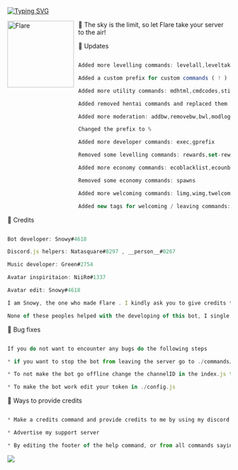 [![Typing SVG](https://readme-typing-svg.herokuapp.com?color=F74B3C&lines=Introducing+Flare;The+best+discord+bot;Made+by+Safira)](https://git.io/typing-svg)

<img width="150" height="150" align="left" style="float: left; margin: 0 10px 0 0;" alt="Flare" src="https://cdn.discordapp.com/attachments/933455205230592010/965296609426559086/unknown.png"> 

🚀 The sky is the limit, so let Flare take your server to the air!

🚀 Updates

```js

Added more levelling commands: levelall,leveltakeall,levelrole,takelevelrole,xpall,xptakeall,xprole,takexprole

Added a custom prefix for custom commands ( ! )

Added more utility commands: mdhtml,cmdcodes,stickyadd,stickydelete,stickies,remind-me,remind-channel,nameme,password,urban,http,bug,math,source

Added removed hentai commands and replaced them with actual nsfw

Added more moderation: addbw,removebw,bwl,modlog

Changed the prefix to %

Added more developer commands: exec,gprefix

Removed some levelling commands: rewards,set-reward

Added more economy commands: ecoblacklist,ecounblacklist,economy

Removed some economy commands: spawns

Added more welcoming commands: limg,wimg,twelcome,tgoodbye,wcodes

Added new tags for welcoming / leaving commands: <owner>,<owner.tag>,<owner.id>,<owner.mention>,<author.id>,<user.age>,<owner.age>,<server.age>,<join.time,<leave.time> - Displays leaving time ( only works in the leave message )

```

🚀 Credits

```js

Bot developer: Snowy#4618

Discord.js helpers: Natasquare#8297 , __person__#0267

Music developer: Green#2754

Avatar inspiritaion: NiiRσ#1337

Avatar edit: Snowy#4618

I am Snowy, the one who made Flare . I kindly ask you to give credits to Natasquare , Person , Me and green

None of these peoples helped with the developing of this bot, I single handedly coded this bot from scratch. The music codes are edited by me, but made by green. Discord.js codes are made by Natasquare and Person

```

🚀 Bug fixes

```js

If you do not want to encounter any bugs do the following steps

* if you want to stop the bot from leaving the server go to ./commands/developer/bot leaves the server ( delete if wanted ).js, and delete that file IF you don't want to have the 30 members or more limit

* To not make the bot go offline change the channelID in the index.js from the ready event, you can find this by scrolling down in the index.js file

* To make the bot work edit your token in ./config.js

```

🚀 Ways to provide credits

```js

* Make a credits command and provide credits to me by using my discord tag or my github repo

* Advertise my support server

* By editing the footer of the help command, or from all commands saying " Made by 🌺 Safira#0001 "

```

![](https://cdn.discordapp.com/attachments/933455205230592010/965300990221906010/Flare.gif)

